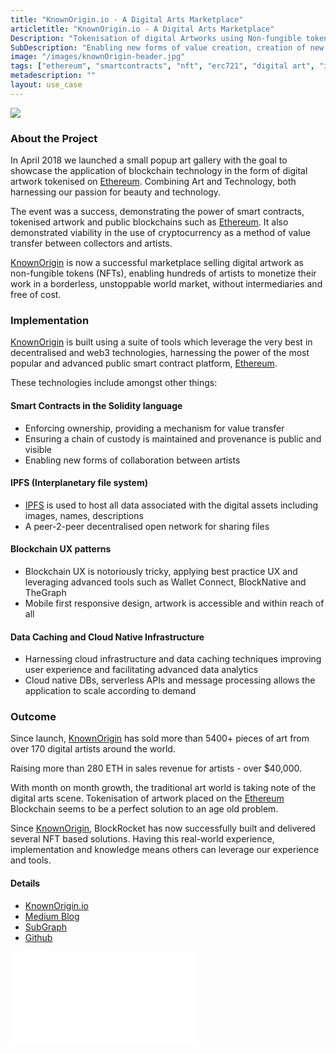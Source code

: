```yaml
---
title: "KnownOrigin.io - A Digital Arts Marketplace"
articletitle: "KnownOrigin.io - A Digital Arts Marketplace"
Description: "Tokenisation of digital Artworks using Non-fungible tokens (ERC-721)"
SubDescription: "Enabling new forms of value creation, creation of new markets for artist and creatives as well as providing new trustless collaboration tools with true ownership"
image: "/images/knownOrigin-header.jpg"
tags: ["ethereum", "smartcontracts", "nft", "erc721", "digital art", "ipfs", "UX"]
metadescription: ""
layout: use_case
---
```


![](/images/known-origin-front-page.png)

### About the Project

In April 2018 we launched a small popup art gallery with the goal to showcase the application of blockchain technology in the form of digital artwork tokenised on <a href="https://ethereum.org" target="_blank">Ethereum</a>. 
Combining Art and Technology, both harnessing our passion for beauty and technology.  

The event was a success, demonstrating the power of smart contracts, tokenised artwork and public blockchains such as <a href="https://ethereum.org" target="_blank">Ethereum</a>. 
It also demonstrated viability in the use of cryptocurrency as a method of value transfer between collectors and artists.

<a href="https://knownorigin.io/" target="_blank">KnownOrigin</a> is now a successful marketplace selling digital artwork as non-fungible tokens (NFTs), 
enabling hundreds of artists to monetize their work in a borderless, unstoppable world market, without intermediaries and free of cost. 

### Implementation

<a href="https://knownorigin.io/" target="_blank">KnownOrigin</a> is built using a suite of tools which leverage the very best in decentralised and web3 technologies, 
harnessing the power of the most popular and advanced public smart contract platform, <a href="https://ethereum.org" target="_blank">Ethereum</a>.

These technologies include amongst other things:

#### Smart Contracts in the Solidity language
 * Enforcing ownership, providing a mechanism for value transfer
 * Ensuring a chain of custody is maintained and provenance is public and visible
 * Enabling new forms of collaboration between artists 

#### IPFS (Interplanetary file system)
 * <a href="https://ipfs.io" target="_blank">IPFS</a> is used to host all data associated with the digital assets including images, names, descriptions
 * A peer-2-peer decentralised open network for sharing files

#### Blockchain UX patterns  
 * Blockchain UX is notoriously tricky, applying best practice UX and leveraging advanced tools such as Wallet Connect, BlockNative and TheGraph 
 * Mobile first responsive design, artwork is accessible and within reach of all

#### Data Caching and Cloud Native Infrastructure
 * Harnessing cloud infrastructure and data caching techniques improving user experience and facilitating advanced data analytics 
 * Cloud native DBs, serverless APIs and message processing allows the application to scale according to demand
     
### Outcome

Since launch, <a href="https://knownorigin.io/" target="_blank">KnownOrigin</a> has sold more than 5400+ pieces of art from over 170 digital artists around the world. 

Raising more than 280 ETH in sales revenue for artists - over $40,000.

With month on month growth, the traditional art world is taking note of the digital arts scene. 
Tokenisation of artwork placed on the <a href="https://ethereum.org" target="_blank">Ethereum</a> Blockchain seems to be a perfect solution to an age old problem. 

Since <a href="https://knownorigin.io/" target="_blank">KnownOrigin</a>, BlockRocket has now successfully built and delivered several NFT based solutions. 
Having this real-world experience, implementation and knowledge means others can leverage our experience and tools.  

#### Details 

* [KnownOrigin.io](https://knownorigin.io)
* [Medium Blog](https://medium.com/knownorigin)
* [SubGraph](https://thegraph.com/explorer/subgraph/knownorigin/known-origin)
* [Github](https://github.com/knownorigin)

<object data="/pdfs/KnownOrigin-ExecSummary.pdf" type="application/pdf" width="700px" height="500px">
    <embed src="/pdfs/KnownOrigin-ExecSummary.pdf"></embed>
</object>

